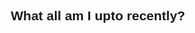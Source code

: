 <html>
<head>
<meta name="viewport" content="width=device-width, initial-scale=1">
<style>
* {box-sizing: border-box;}
body {font-family: Verdana, sans-serif;}
.mySlides {display: none;}
img {vertical-align: middle;}

/* Slideshow container */
.slideshow-container {
  max-width: 1000px;
  position: relative;
  margin: auto;
}

/* Caption text */
.text {
  color: #f2f2f2;
  font-size: 15px;
  padding: 8px 12px;
  position: absolute;
  bottom: 8px;
  width: 100%;
  text-align: center;
}

/* Number text (1/3 etc) */
.numbertext {
  color: #f2f2f2;
  font-size: 12px;
  padding: 8px 12px;
  position: absolute;
  top: 0;
}

/* The dots/bullets/indicators */
.dot {
  height: 15px;
  width: 15px;
  margin: 0 2px;
  background-color: #bbb;
  border-radius: 50%;
  display: inline-block;
  transition: background-color 0.6s ease;
}

.active {
  background-color: #717171;
}

/* Fading animation */
.fade {
  -webkit-animation-name: fade;
  -webkit-animation-duration: 1.5s;
  animation-name: fade;
  animation-duration: 1.5s;
}

@-webkit-keyframes fade {
  from {opacity: .4} 
  to {opacity: 1}
}

@keyframes fade {
  from {opacity: .4} 
  to {opacity: 1}
}

/* On smaller screens, decrease text size */
@media only screen and (max-width: 300px) {
  .text {font-size: 11px}
}
</style>
</head>
<body>

<h2 align="center">What all am I upto recently?</h2>

<div class="slideshow-container">

<div class="mySlides fade">
  <div class="numbertext">1 / 5</div>
  <img src="1-min.png" style="width:100%">
</div>

<div class="mySlides fade">
  <div class="numbertext">2 / 5</div>
  <img src="2-min.png" style="width:100%">
</div>

<div class="mySlides fade">
  <div class="numbertext">3 / 5</div>
  <img src="3-min.png" style="width:100%">
</div>

<div class="mySlides fade">
  <div class="numbertext">4 / 5</div>
  <img src="4-min.png" style="width:100%">
</div>

<div class="mySlides fade">
  <div class="numbertext">5 / 5</div>
  <img src="5-min.png" style="width:100%">
</div>
</div>
<br>

<div style="text-align:center">
  <span class="dot"></span> 
  <span class="dot"></span> 
  <span class="dot"></span> 
  <span class="dot"></span> 
  <span class="dot"></span> 
</div>

<script>
var slideIndex = 0;
carousel();

function carousel() {
  var i;
  var x = document.getElementsByClassName("mySlides");
  for (i = 0; i < 7; i++) {
    x[i].style.display = "none";
  }
  slideIndex++;
  if (slideIndex > 7) {slideIndex = 1}
  x[slideIndex-1].style.display = "block";
  setTimeout(carousel, 4000); // Change image every 2 seconds
}
</script>
</body>
</html> 
